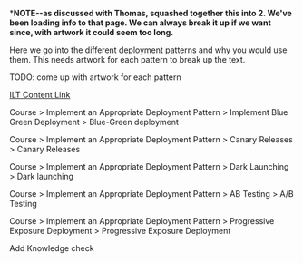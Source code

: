 ***NOTE--as discussed with Thomas, squashed together this into 2. We've been loading info to that page. We can always break it up if we want since, with artwork it could seem too long.**


Here we go into the different deployment patterns and why you would use them. This needs artwork for each pattern to break up the text. 

TODO: come up with artwork for each pattern

[ILT Content Link](https://courses.microsoft.com/courses/course-v1:ELMS+AZ-400.3+2019_T1/course/?azure-portal=true)

Course > Implement an Appropriate Deployment Pattern > Implement Blue Green Deployment > Blue-Green deployment

Course > Implement an Appropriate Deployment Pattern > Canary Releases > Canary Releases

Course > Implement an Appropriate Deployment Pattern > Dark Launching > Dark launching

Course > Implement an Appropriate Deployment Pattern > AB Testing > A/B Testing

Course > Implement an Appropriate Deployment Pattern > Progressive Exposure Deployment > Progressive Exposure Deployment

Add Knowledge check
